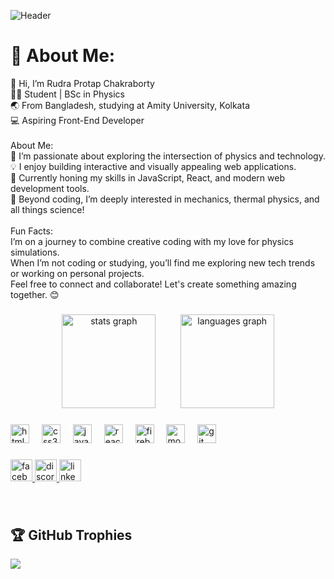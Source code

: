 ![Header](https://i.ibb.co/PFrdWkZ/Make-your-README.jpg)
# 💫 About Me:
👋 Hi, I’m Rudra Protap Chakraborty<br>👨‍🎓 Student | BSc in Physics<br>🌏 From Bangladesh, studying at Amity University, Kolkata<br>💻 Aspiring Front-End Developer<br><br>About Me:<br>🚀 I’m passionate about exploring the intersection of physics and technology.<br>💡 I enjoy building interactive and visually appealing web applications.<br>🌱 Currently honing my skills in JavaScript, React, and modern web development tools.<br>🧪 Beyond coding, I’m deeply interested in mechanics, thermal physics, and all things science!<br><br>Fun Facts:<br>I’m on a journey to combine creative coding with my love for physics simulations.<br>When I’m not coding or studying, you’ll find me exploring new tech trends or working on personal projects.<br>Feel free to connect and collaborate! Let's create something amazing together. 😊

###

<div align="center">
  <img src="https://github-readme-stats.vercel.app/api?username=rudraphymos&hide_title=false&hide_rank=false&show_icons=true&include_all_commits=true&count_private=true&disable_animations=false&theme=dracula&locale=en&hide_border=false" height="150" alt="stats graph"  />
  &nbsp;&nbsp;&nbsp;&nbsp;&nbsp;&nbsp;&nbsp;&nbsp;
  <img src="https://github-readme-stats.vercel.app/api/top-langs?username=rudraphymos&locale=en&hide_title=false&layout=compact&card_width=320&langs_count=5&theme=dracula&hide_border=false" height="150" alt="languages graph"  />
</div>

###

<div align="left">
  <img src="https://cdn.jsdelivr.net/gh/devicons/devicon/icons/html5/html5-original.svg" height="30" alt="html5 logo"  />
  <img width="12" />
  <img src="https://cdn.jsdelivr.net/gh/devicons/devicon/icons/css3/css3-original.svg" height="30" alt="css3 logo"  />
  <img width="12" />
  <img src="https://cdn.jsdelivr.net/gh/devicons/devicon/icons/javascript/javascript-original.svg" height="30" alt="javascript logo"  />
  <img width="12" />
  <img src="https://cdn.jsdelivr.net/gh/devicons/devicon/icons/react/react-original.svg" height="30" alt="react logo"  />
  <img width="12" />
  <img src="https://cdn.jsdelivr.net/gh/devicons/devicon/icons/firebase/firebase-plain.svg" height="30" alt="firebase logo"  />
  <img width="12" />
  <img src="https://cdn.jsdelivr.net/gh/devicons/devicon/icons/mongodb/mongodb-original.svg" height="30" alt="mongodb logo"  />
  <img width="12" />
  <img src="https://cdn.jsdelivr.net/gh/devicons/devicon/icons/git/git-original.svg" height="30" alt="git logo"  />
</div>

###

<div align="left">
  <a href="facebook.com/rudraphy" target="_blank">
    <img src="https://img.shields.io/static/v1?message=Facebook&logo=facebook&label=&color=1877F2&logoColor=white&labelColor=&style=for-the-badge" height="35" alt="facebook logo"  />
  </a>
  <a href="https://discord.com/users/1314217668819292172" target="_blank">
    <img src="https://img.shields.io/static/v1?message=Discord&logo=discord&label=&color=7289DA&logoColor=white&labelColor=&style=for-the-badge" height="35" alt="discord logo"  />
  </a>
  <a href="https://www.linkedin.com/in/rudraphymos/" target="_blank">
    <img src="https://img.shields.io/static/v1?message=LinkedIn&logo=linkedin&label=&color=0077B5&logoColor=white&labelColor=&style=for-the-badge" height="35" alt="linkedin logo"  />
  </a>
</div>

###

<br clear="both">

## 🏆 GitHub Trophies
![](https://github-profile-trophy.vercel.app/?username=rudraphymos&theme=radical&no-frame=true&no-bg=true&margin-w=4)

###
